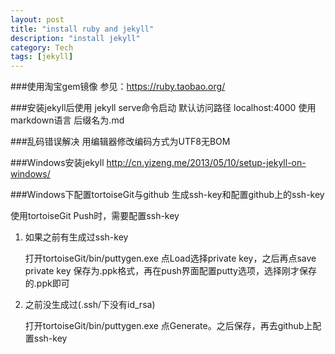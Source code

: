 ```yaml
---
layout: post
title: "install ruby and jekyll"
description: "install jekyll"
category: Tech
tags: [jekyll]
---
```



###使用淘宝gem镜像
参见：https://ruby.taobao.org/

###安装jekyll后使用 jekyll serve命令启动 默认访问路径 localhost:4000
使用markdown语言 后缀名为.md

###乱码错误解决
用编辑器修改编码方式为UTF8无BOM

###Windows安装jekyll
http://cn.yizeng.me/2013/05/10/setup-jekyll-on-windows/

###Windows下配置tortoiseGit与github
生成ssh-key和配置github上的ssh-key

使用tortoiseGit Push时，需要配置ssh-key

1. 如果之前有生成过ssh-key

    打开tortoiseGit/bin/puttygen.exe 点Load选择private key，之后再点save private key 保存为.ppk格式，再在push界面配置putty选项，选择刚才保存的.ppk即可

2. 之前没生成过(.ssh/下没有id_rsa)

    打开tortoiseGit/bin/puttygen.exe 点Generate。之后保存，再去github上配置ssh-key